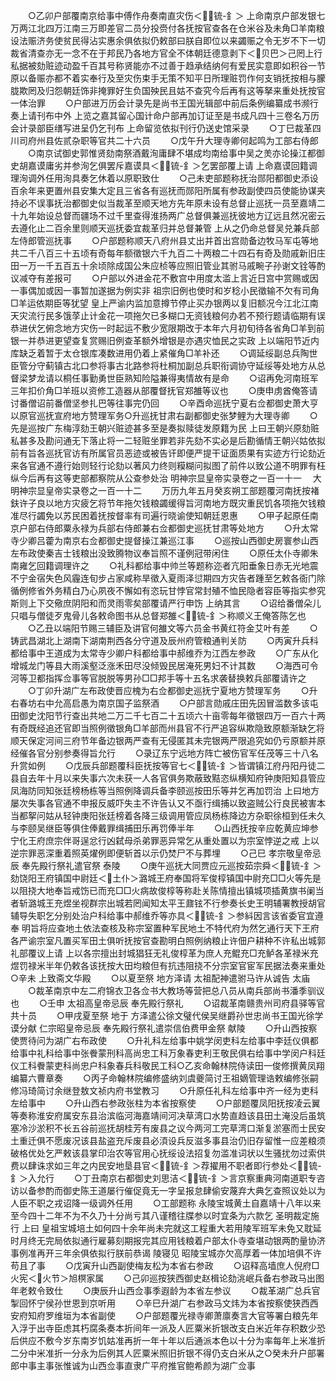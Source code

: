 <!-- { "loadSidebar": true } -->
　　○乙卯户部覆南京给事中傅作舟奏南直灾伤＜锍-釒＞  上命南京户部发银七万两江北四万江南三万即差官二员分投赍付各抚按官查各在仓米谷及未角□羊南粮设法赈济务使贫民得沾实惠余俱依拟仍敕部曰朕自即位以来蠲赈之令无岁不下一切裁省清查亦无一念不在于邦民乃各地方官全不体朝廷德意剥下＜贝巴＞己罔上行私据被劾赃迹动盈千百其号称贤能亦不过善于趋承结纳何有爱民实意即如积谷一节原以备赈亦都不着实奉行及至灾伤束手无策不知平日所理赃罚作何支销抚按相与朦胧欺罔及归怨朝廷饰非掩罪好生负国殃民且姑不查究今后再有这等拏来重处抚按官一体治罪
　　○户部进万历会计录先是尚书王国光辑部中前后条例编纂成书濒行奏上请刊布中外  上览之嘉其留心国计命户部再加订证至是书成凡四十三卷名万历会计录部臣缮写进呈仍乞刊布  上命留览依拟刊行仍送史馆采录
　　○丁巳裁革四川司府州县佐贰杂职等官共二十六员
　　○戊午升大理寺卿何起鸣为工部右侍郎
　　○南京试御史郭惟贤劾南祭酒戴洵庸肆不堪成均南给事中吴之羙亦论操江都御史胡嘉谟庸劣并参洵乞俱罢斥嘉谟具＜锍-釒＞乞罢部覆上请  上命嘉谟回籍调理洵调外任用洵具奏乞休着以原职致仕
　　○己未吏部题称抚治郧阳都御史添设百余年来更置州县安集大定且三省各有巡抚而郧阳所属有参政副使四员使能协谋夹持必不误事抚治都御史似当裁革至顺天地方先年原未设有总督止巡抚一员至嘉靖二十九年始设总督而疆场不过千里查得淮扬两广总督俱兼巡抚彼地方辽远且然况密云去遵化止二百余里则顺天巡抚委宜裁革归并总督兼管  上从之仍命总督吴兑兼兵部左侍郎管巡抚事
　　○户部题称顺天八府州县丈出并首出宫勋备边牧马军屯等地共二千八百三十五顷有奇每年额徵银六千九百二十两粮二十四石有奇及勋戚新旧庄田一万一千五百五十余顷除成国公朱应桢等应照旧管业其驸马戚畹子孙谢文铨等酌议减夺有差报可
　　○户部以外进金花不敷宫中用度太滥上言近日宫中赏赐或因一事偶加或因一事暂加遂据为例实非  祖宗旧例也使时和岁稔小民徵输不欠有司角□羊运依期臣等犹望  皇上严谕内监加意撙节停止买办银两以复旧额况今江北江南天灾流行民多饿莩止计金花一项拖欠已多糊口无资钱粮何办若不预行题请临期有误恭进伏乞俯念地方灾伤一时起运不敷少宽限期改于本年六月初旬待各省角□羊到前银一并恭进更望查复赏赐旧例查革额外增银是亦遇灾恤民之实政  上以端阳节近内库缺乏着暂于太仓银库凑数进用仍着上紧催角□羊补还
　　○调延绥副总兵陶世臣管分守蓟镇古北口参将事古北路参将杜桐加副总兵职衔调协守延绥等处地方从总督梁梦龙请以桐任事勤勇世臣熟知险隘兼得夷情故有是命
　　○诏再免河南班军三年扣价角□羊班以资修工造器从部覆督抚官郑雒等议也
　　○庚申虏酋俺答请讨番僧诏前番僧坚参扎巴等往事完仍回
　　○辛酉命巡抚宁夏右佥都御史萧大亨以原官巡抚宣府地方赞理军务○升巡抚甘肃右副都御史张梦鲤为大理寺卿
　　○先是巡按广东梅淳劾王朝兴赃迹甚多至是奏拟赎徒发原籍为民  上曰王朝兴原劾赃私甚多及勘问通无下落止将一二轻赃坐罪若非先劾不实必是后勘循情王朝兴姑依拟前有旨各巡抚官访有所属官员恶迹或被告讦即便严提干证面质果有实迹方行论劾近来各官通不遵行始则轻行论劾以著风力终则糢糊问拟图了前件以致公道不明罪有枉纵今后再有这等吏部都察院从公查参处治
明神宗显皇帝实录卷之一百一十一
　大明神宗显皇帝实录卷之一百一十二
　　万历九年五月癸亥朔工部题覆河南抚按褚鈇许子良以地方灾疲乞将节年拖欠钱粮蠲缓得旨河南地方既灾重民饥各项拖欠钱粮准尽行蠲免以苏民困着抚按督率有司遍行晓谕使知朝廷恩惠
　　○甲子起原任南京户部右侍郎粟永禄为兵部右侍郎兼右佥都御史巡抚甘肃等处地方
　　○升太常寺少卿吕藿为南京右佥都御史提督操江兼巡江事
　　○巡按山西御史房寰参山西左布政使秦吉士钱粮出没致腾物议奉旨照不谨例冠带闲住
　　○原任太仆寺卿朱南雍乞回籍调理许之
　　○礼科都给事中帅兰等题称迩者亢阳垂象日赤无光地震不宁金宿失色风霾连旬步占家咸称旱徵入夏雨泽愆期四方灾告者踵至乞敕各衙门除循例修省外务精白乃心夙夜不懈如有恣玩甘悖官常封殖不恤民隐者容臣等指实参究斯则上下交儆庶阴阳和而灵雨零矣部覆请严行申饬  上纳其言
　　○诏给番僧朵儿只唱与僧徒歹鬼骨儿各敕命图书从总督郑雒＜锍-釒＞称顺义王俺答陈乞也
　　○乙丑以端阳节赐三辅臣及讲官何雒文等六员金书黄红符金艾叶有差
　　○铸武昌湖北上湖南下湖南荆西各分守道及辰州府管粮通判关防
　　○丙寅升兵科都给事中王道成为太常寺少卿户科都给事中郝维乔为江西左参政
　　○广东从化增城龙门等县大雨溪壑泛涨禾田尽没倾毁民居淹死男妇不计其数
　　○海西可令河等卫都指挥佥事等官脱脱等男孙□□邦手等十五名求袭替换敕兵部覆请许之
　　○丁卯升湖广左布政使晋应槐为右佥都御史巡抚宁夏地方赞理军务
　　○升右春坊右中允高启愚为南京国子监祭酒
　　○户部言勋戚庄田先因冒滥数多该屯田御史沈阳节行查出共地二万二千七百二十五顷六十亩零每年徵银四万一百六十两有奇既经追还官即当照例徵银角□羊部而州县官不行严追容纵欺隐致原额渐缺乞将顺天保定河间三府节年备边银两严查有无侵匿其未完银两严限追究如仍亏原额并原经催各官分别参奏得旨允行
　　○录辽东宁远地方阵亡被伤官军任茂等三十八名升赏如例
　　○戊辰兵部题覆科臣抚按等官七＜锍-釒＞皆谓镇江府丹阳丹徒二县自去年十月以来失事六次未获一人各官俱务欺蔽致黠恣纵横知府钟庚阳知县管应凤海防同知张廷榜杨栋等当照例降调兵备李颐巡按田乐等并乞再加罚治  上曰地方屡次失事各官通不申报反威吓失主不许告认又不亟行缉捕以致盗贼公行良民被害本当都挐问姑从轻钟庚阳张廷榜着各降三级调用管应凤杨栋降边方杂职徐桓到任未久与李颐吴继臣等俱住俸戴罪缉捕田乐再罚俸半年
　　○山西抚按辛应乾黄应坤参宁化王府庶宗伴哥逞忿行凶弑母杀弟罪恶异常乞从重处置以为宗室悖逆之戒  上以逆宗罪恶深重着照英燿例即便斩首以示仍焚尸不与葬埋
　　○己巳  孝宗敬皇帝忌辰  奉先殿行祭礼遣官祭  泰陵
　　○庚午巡抚大同贾应元巡按茹宗舜＜锍-釒＞劾饶阳王府镇国中尉廷＜土仆＞潞城王府奉国将军俊椁镇国中尉充□□火等先是以阻挠大地奉旨戒饬已而充□□火病故俊椁等称赴关陈情擅出镇城项插黄旗书阑当者斩潞城王充煜坐视群宗出城若罔闻知太平王鼐铉不行参奏长史王明辅署教授胡官辅导失职乞分别处治户科给事中郝维乔等亦具＜锍-釒＞参紏因言该省委官宜遵奉  明旨将应查地土依法查核及称宗室置种军民地土不特代府为然乞通行天下王府各严谕宗室凡置买军田土俱听抚按官查勘明白照例纳粮止许佃户耕种不许私出城郭礼部覆议上请  上以各宗擅出封城猖狂无礼俊椁革为庶人充鲲充□充鲈各革禄米充煜罚禄米半年仍敕各该抚按大田均粮但有抗违阻挠不分宗室官宦军民据法奏来重处○辛未  上致斋文华殿
　　○以夏至祭  地方泽请  太祖配神遣驸马许从诚告  太庙
　　○裁革南京中左二府锦衣卫各佥书大教场等营把总八员从南兵部尚书潘季驯议也
　　○壬申  太祖高皇帝忌辰  奉先殿行祭礼
　　○诏裁革南赣贵州司府县驿等官共十员
　　○甲戌夏至祭  地于  方泽遣公徐文璧代侯吴继爵孙世忠尚书王国光徐学谟分献  仁宗昭皇帝忌辰  奉先殿行祭礼遣崇信伯费甲金祭  献陵
　　○升山西按察使贾待问为湖广右布政使
　　○升礼科左给事中姚学闵吏科左给事中李廷仪俱都给事中礼科给事中张餋蒙刑科高尚忠工科万象春吏利王敬民俱右给事中学闵户科廷仪工科餋蒙吏科尚忠户科象春兵科敬民工科○乙亥命翰林院侍读田一俊修撰黄凤翔编纂六曹章奏
　　○丙子命翰林院编修盛纳刘虞夔简讨王祖嫡管理诰敕编修张嗣修冯琦简讨余继登敖文祯内府书堂教习
　　○升原任礼科左给事中齐一经为吏科左给事中
　　○升山西右参政张柱为本省按察使
　　○户部题覆凤阳抚按凌云翼等奏称淮安府属安东县治滨临河海嘉靖间河决草湾口水势直趋该县田土淹没后虽筑塞冷沙淤积不长五谷前巡抚胡桂芳有废县之议今两河工完草湾口渐复淤塞而士民安土重迁俱不愿废况该县盐盗充斥废县必湏设兵反滋多事县治仍旧存留惟一应差粮须破格优处乞严敕该县掌印治农等官用心抚绥设法招复勿滥准词状以生骚扰勿过索供费以肆诛求如三年之内民安地垦县官＜锍-釒＞荐擢用不职者即行参处＜锍-釒＞入允行
　　○丁丑南京右都御史刘思洁＜锍-釒＞言京察重典河南道职专咨访以备参酌而御史陈王道屡行催促竟无一字呈报怠肆偷安蔑弃大典乞查照议处以为人臣不职之戎诏降一级调外任用
　　○工部题称  永陵宝城黄土自嘉靖十八年以来至今四十二年不为不久乃十分尚亏其八谨稽往牒参以时宜条为六款乞  圣明裁定施行  上曰  皇祖宝城培土如何四十余年尚未完就这工程重大若用陵军班军未免又耽延时月终无完局依拟通行雇募刻期报完其应用钱粮着户部太仆寺查堪动银两酌量协济事例准再开三年余俱依拟行朕前恭谒  陵寝见  昭陵宝城亦欠高厚着一体加培俱不许苟且了事
　　○戊寅升山西副使梅友松为本省右参政
　　○诏释高墙庶人倪府□火宪＜火节＞旭榠家属
　　○己卯巡按狭西御史赵楫论劾洮岷兵备右参政马出图年老敕令致仕
　　○庚辰升山西佥事季遐龄为本省左参议
　　○裁革湖广总兵官掣回怀宁侯孙世恩到京听用
　　○辛巳升湖广右参政马文炜为本省按察使狭西西安府知府罗维垣为本省副使
　　○户部题覆光禄寺卿萧廪奏言大官等署白粮先年入浮于出寺臣虑其朽腐条奏本折间年一派及人匠粟米折银改支白米近年存积数少恐后供应不敷今岁东南岁饥姑准再折一年十年以后通派本色以十分为率每年上米准折二分中米准折一分永为后例其人匠粟米照旧折银不得仍支白米从之○癸未升户部署郎中事主事张惟诚为山西佥事直隶广平府推官鲍希颜为湖广佥事
